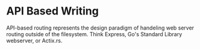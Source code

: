 # API Based Writing 

API-based routing represents the design paradigm of handeling web server routing outside of the filesystem. Think Express, Go's Standard Library webserver, or Actix.rs. 